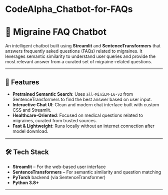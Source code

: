 # CodeAlpha_Chatbot-for-FAQs
# 💬 Migraine FAQ Chatbot

An intelligent chatbot built using **Streamlit** and **SentenceTransformers** that answers frequently asked questions (FAQs) related to migraines. It leverages semantic similarity to understand user queries and provide the most relevant answer from a curated set of migraine-related questions.

---

## 🚀 Features

- **Pretrained Semantic Search**: Uses `all-MiniLM-L6-v2` from SentenceTransformers to find the best answer based on user input.
- **Interactive Chat UI**: Clean and modern chat interface built with custom CSS and Streamlit.
- **Healthcare-Oriented**: Focused on medical questions related to migraines, curated from trusted sources.
- **Fast & Lightweight**: Runs locally without an internet connection after model download.

---

## 🛠️ Tech Stack

- **Streamlit** – For the web-based user interface
- **SentenceTransformers** – For semantic similarity and question matching
- **PyTorch** backend (via SentenceTransformer)
- **Python 3.8+**

---


